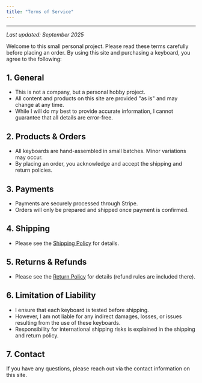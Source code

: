 ```yaml
---
title: "Terms of Service"
---
```


---

_Last updated: September 2025_

Welcome to this small personal project. Please read these terms carefully before placing an order. By using this site and purchasing a keyboard, you agree to the following:

## 1. General

- This is not a company, but a personal hobby project.
- All content and products on this site are provided "as is" and may change at any time.
- While I will do my best to provide accurate information, I cannot guarantee that all details are error-free.

## 2. Products & Orders

- All keyboards are hand-assembled in small batches. Minor variations may occur.
- By placing an order, you acknowledge and accept the shipping and return policies.

## 3. Payments

- Payments are securely processed through Stripe.
- Orders will only be prepared and shipped once payment is confirmed.

## 4. Shipping

- Please see the [Shipping Policy](/policies/shipping-return) for details.

## 5. Returns & Refunds

- Please see the [Return Policy](/policies/shipping-return) for details (refund rules are included there).

## 6. Limitation of Liability

- I ensure that each keyboard is tested before shipping.
- However, I am not liable for any indirect damages, losses, or issues resulting from the use of these keyboards.
- Responsibility for international shipping risks is explained in the shipping and return policy.

## 7. Contact

If you have any questions, please reach out via the contact information on this site.
